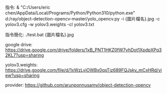 指令:
& "C:/Users/eric chen/AppData/Local/Programs/Python/Python310/python.exe" d:/ray/object-detection-opencv-master/yolo_opencv.py -i {圖片檔名}.jpg -c  yolov3.cfg -w yolov3.weights  -cl yolov3.txt<P>

指令簡化:
./test.bat {圖片檔名}.jpg

google drive:
https://drive.google.com/drive/folders/1xB_PNT1HKZ0fW7vhDot1XpdpXPq32KL7?usp=sharing

yolov3.weights:
https://drive.google.com/file/d/1xWzLyiOWBx0qsTiz689FQJsky_mCxHRd/view?usp=sharing

provider:
https://github.com/arunponnusamy/object-detection-opencv
